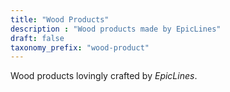```yaml
---
title: "Wood Products"
description : "Wood products made by EpicLines"
draft: false
taxonomy_prefix: "wood-product"
---
```


Wood products lovingly crafted by _EpicLines_.
